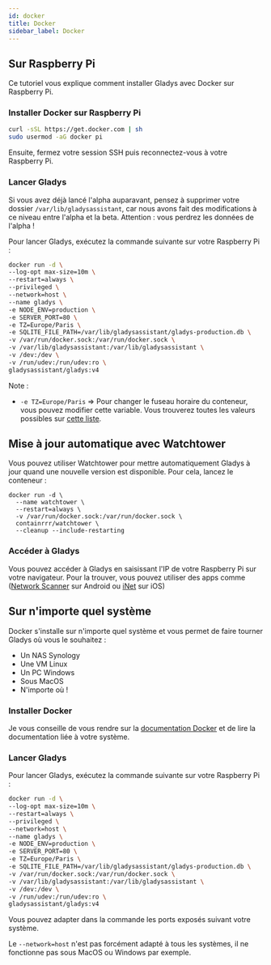 ```yaml
---
id: docker
title: Docker
sidebar_label: Docker
---
```


## Sur Raspberry Pi

Ce tutoriel vous explique comment installer Gladys avec Docker sur Raspberry Pi.

### Installer Docker sur Raspberry Pi

```bash
curl -sSL https://get.docker.com | sh
sudo usermod -aG docker pi
```

Ensuite, fermez votre session SSH puis reconnectez-vous à votre Raspberry Pi.

### Lancer Gladys

Si vous avez déjà lancé l'alpha auparavant, pensez à supprimer votre dossier `/var/lib/gladysassistant`, car nous avons fait des modifications à ce niveau entre l'alpha et la beta. Attention : vous perdrez les données de l'alpha !

Pour lancer Gladys, exécutez la commande suivante sur votre Raspberry Pi :

```bash
docker run -d \
--log-opt max-size=10m \
--restart=always \
--privileged \
--network=host \
--name gladys \
-e NODE_ENV=production \
-e SERVER_PORT=80 \
-e TZ=Europe/Paris \
-e SQLITE_FILE_PATH=/var/lib/gladysassistant/gladys-production.db \
-v /var/run/docker.sock:/var/run/docker.sock \
-v /var/lib/gladysassistant:/var/lib/gladysassistant \
-v /dev:/dev \
-v /run/udev:/run/udev:ro \
gladysassistant/gladys:v4
```

Note :

- `-e TZ=Europe/Paris` => Pour changer le fuseau horaire du conteneur, vous pouvez modifier cette variable. Vous trouverez toutes les valeurs possibles sur [cette liste](https://en.wikipedia.org/wiki/List_of_tz_database_time_zones).

## Mise à jour automatique avec Watchtower

Vous pouvez utiliser Watchtower pour mettre automatiquement Gladys à jour quand une nouvelle version est disponible. Pour cela, lancez le conteneur :

```
docker run -d \
  --name watchtower \
  --restart=always \
  -v /var/run/docker.sock:/var/run/docker.sock \
  containrrr/watchtower \
  --cleanup --include-restarting
```

### Accéder à Gladys

Vous pouvez accéder à Gladys en saisissant l'IP de votre Raspberry Pi sur votre navigateur. Pour la trouver, vous pouvez utiliser des apps comme ([Network Scanner](https://play.google.com/store/apps/details?id=com.easymobile.lan.scanner&hl=fr) sur Android ou [iNet](https://itunes.apple.com/fr/app/inet-network-scanner/id340793353?mt=8) sur iOS)

## Sur n'importe quel système

Docker s'installe sur n'importe quel système et vous permet de faire tourner Gladys où vous le souhaitez :

- Un NAS Synology
- Une VM Linux
- Un PC Windows
- Sous MacOS
- N'importe où !

### Installer Docker

Je vous conseille de vous rendre sur la [documentation Docker](https://docs.docker.com/) et de lire la documentation liée à votre système.

### Lancer Gladys

Pour lancer Gladys, exécutez la commande suivante sur votre Raspberry Pi :

```bash
docker run -d \
--log-opt max-size=10m \
--restart=always \
--privileged \
--network=host \
--name gladys \
-e NODE_ENV=production \
-e SERVER_PORT=80 \
-e TZ=Europe/Paris \
-e SQLITE_FILE_PATH=/var/lib/gladysassistant/gladys-production.db \
-v /var/run/docker.sock:/var/run/docker.sock \
-v /var/lib/gladysassistant:/var/lib/gladysassistant \
-v /dev:/dev \
-v /run/udev:/run/udev:ro \
gladysassistant/gladys:v4
```

Vous pouvez adapter dans la commande les ports exposés suivant votre système.

Le `--network=host` n'est pas forcément adapté à tous les systèmes, il ne fonctionne pas sous MacOS ou Windows par exemple.
